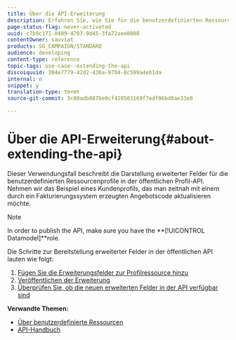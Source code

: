 ```yaml
---
title: Über die API-Erweiterung
description: Erfahren Sie, wie Sie für die benutzerdefinierten Ressourcenprofile in der öffentlichen Profil-API erweiterte Felder verfügbar machen.
page-status-flag: never-activated
uuid: c7b9c171-0409-4707-9d45-3fa72aee8008
contentOwner: sauviat
products: SG_CAMPAIGN/STANDARD
audience: developing
content-type: reference
topic-tags: use-case--extending-the-api
discoiquuid: 304e7779-42d2-430a-9704-8c599a4eb1da
internal: n
snippet: y
translation-type: tm+mt
source-git-commit: 3c80adb087be0cf420503169f7edf06bd8ae33e0

---
```



# Über die API-Erweiterung{#about-extending-the-api}

Dieser Verwendungsfall beschreibt die Darstellung erweiterter Felder für die benutzerdefinierten Ressourcenprofile in der öffentlichen Profil-API. Nehmen wir das Beispiel eines Kundenprofils, das man zeitnah mit einem durch ein Fakturierungssystem erzeugten Angebotscode aktualisieren möchte.

>[!NOTE]
>
>In order to publish the API, make sure you have the **[!UICONTROL Datamodel]**role.

Die Schritte zur Bereitstellung erweiterter Felder in der öffentlichen API lauten wie folgt:

1. [Fügen Sie die Erweiterungsfelder zur Profilressource hinzu](../../developing/using/step-1--add-extension-fields-to-the-profile-resource.md)
1. [Veröffentlichen der Erweiterung](../../developing/using/step-2--publish-the-extension.md)
1. [Überprüfen Sie, ob die neuen erweiterten Felder in der API verfügbar sind](../../developing/using/step-3--verify-the-extension.md)

**Verwandte Themen:**

* [Über benutzerdefinierte Ressourcen](../../developing/using/data-model-concepts.md)
* [API-Handbuch](../../api/using/about-campaign-standard-apis.md)
